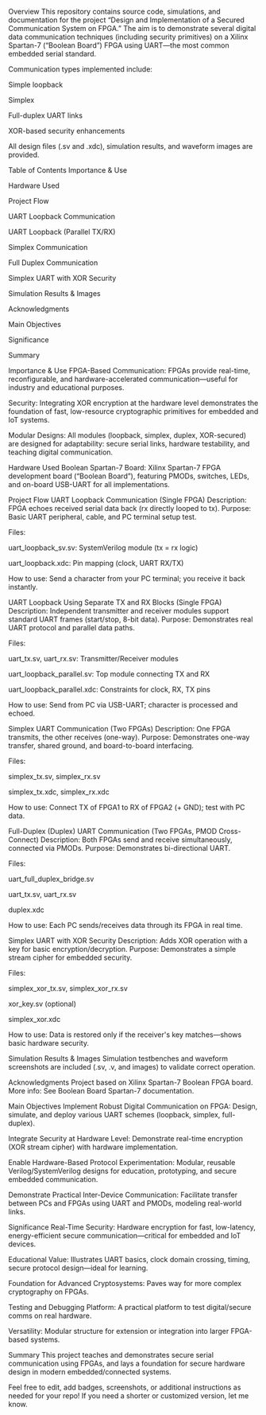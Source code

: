 Overview
This repository contains source code, simulations, and documentation for the project “Design and Implementation of a Secured Communication System on FPGA.” The aim is to demonstrate several digital data communication techniques (including security primitives) on a Xilinx Spartan-7 (“Boolean Board”) FPGA using UART—the most common embedded serial standard.

Communication types implemented include:

Simple loopback

Simplex

Full-duplex UART links

XOR-based security enhancements

All design files (.sv and .xdc), simulation results, and waveform images are provided.

Table of Contents
Importance & Use

Hardware Used

Project Flow

UART Loopback Communication

UART Loopback (Parallel TX/RX)

Simplex Communication

Full Duplex Communication

Simplex UART with XOR Security

Simulation Results & Images

Acknowledgments

Main Objectives

Significance

Summary

Importance & Use
FPGA-Based Communication:
FPGAs provide real-time, reconfigurable, and hardware-accelerated communication—useful for industry and educational purposes.

Security:
Integrating XOR encryption at the hardware level demonstrates the foundation of fast, low-resource cryptographic primitives for embedded and IoT systems.

Modular Designs:
All modules (loopback, simplex, duplex, XOR-secured) are designed for adaptability: secure serial links, hardware testability, and teaching digital communication.

Hardware Used
Boolean Spartan-7 Board:
Xilinx Spartan-7 FPGA development board (“Boolean Board”), featuring PMODs, switches, LEDs, and on-board USB-UART for all implementations.

Project Flow
UART Loopback Communication (Single FPGA)
Description: FPGA echoes received serial data back (rx directly looped to tx).
Purpose: Basic UART peripheral, cable, and PC terminal setup test.

Files:

uart_loopback_sv.sv: SystemVerilog module (tx = rx logic)

uart_loopback.xdc: Pin mapping (clock, UART RX/TX)

How to use: Send a character from your PC terminal; you receive it back instantly.

UART Loopback Using Separate TX and RX Blocks (Single FPGA)
Description: Independent transmitter and receiver modules support standard UART frames (start/stop, 8-bit data).
Purpose: Demonstrates real UART protocol and parallel data paths.

Files:

uart_tx.sv, uart_rx.sv: Transmitter/Receiver modules

uart_loopback_parallel.sv: Top module connecting TX and RX

uart_loopback_parallel.xdc: Constraints for clock, RX, TX pins

How to use: Send from PC via USB-UART; character is processed and echoed.

Simplex UART Communication (Two FPGAs)
Description: One FPGA transmits, the other receives (one-way).
Purpose: Demonstrates one-way transfer, shared ground, and board-to-board interfacing.

Files:

simplex_tx.sv, simplex_rx.sv

simplex_tx.xdc, simplex_rx.xdc

How to use: Connect TX of FPGA1 to RX of FPGA2 (+ GND); test with PC data.

Full-Duplex (Duplex) UART Communication (Two FPGAs, PMOD Cross-Connect)
Description: Both FPGAs send and receive simultaneously, connected via PMODs.
Purpose: Demonstrates bi-directional UART.

Files:

uart_full_duplex_bridge.sv

uart_tx.sv, uart_rx.sv

duplex.xdc

How to use: Each PC sends/receives data through its FPGA in real time.

Simplex UART with XOR Security
Description: Adds XOR operation with a key for basic encryption/decryption.
Purpose: Demonstrates a simple stream cipher for embedded security.

Files:

simplex_xor_tx.sv, simplex_xor_rx.sv

xor_key.sv (optional)

simplex_xor.xdc

How to use: Data is restored only if the receiver's key matches—shows basic hardware security.

Simulation Results & Images
Simulation testbenches and waveform screenshots are included (.sv, .v, and images) to validate correct operation.

Acknowledgments
Project based on Xilinx Spartan-7 Boolean FPGA board.
More info: See Boolean Board Spartan-7 documentation.

Main Objectives
Implement Robust Digital Communication on FPGA:
Design, simulate, and deploy various UART schemes (loopback, simplex, full-duplex).

Integrate Security at Hardware Level:
Demonstrate real-time encryption (XOR stream cipher) with hardware implementation.

Enable Hardware-Based Protocol Experimentation:
Modular, reusable Verilog/SystemVerilog designs for education, prototyping, and secure embedded communication.

Demonstrate Practical Inter-Device Communication:
Facilitate transfer between PCs and FPGAs using UART and PMODs, modeling real-world links.

Significance
Real-Time Security: Hardware encryption for fast, low-latency, energy-efficient secure communication—critical for embedded and IoT devices.

Educational Value: Illustrates UART basics, clock domain crossing, timing, secure protocol design—ideal for learning.

Foundation for Advanced Cryptosystems: Paves way for more complex cryptography on FPGAs.

Testing and Debugging Platform: A practical platform to test digital/secure comms on real hardware.

Versatility: Modular structure for extension or integration into larger FPGA-based systems.

Summary
This project teaches and demonstrates secure serial communication using FPGAs, and lays a foundation for secure hardware design in modern embedded/connected systems.

Feel free to edit, add badges, screenshots, or additional instructions as needed for your repo!
If you need a shorter or customized version, let me know.
